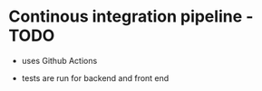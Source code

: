 # Continous integration pipeline - TODO

* uses Github Actions

* tests are run for backend and front end

